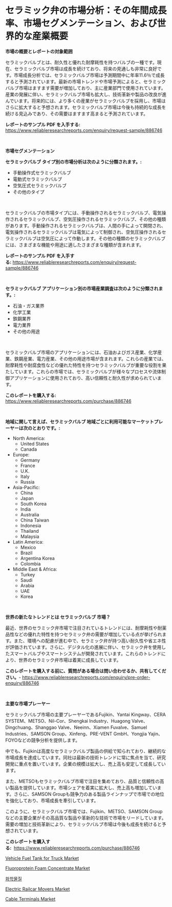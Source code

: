 <p><h1>セラミック弁の市場分析：その年間成長率、市場セグメンテーション、および世界的な産業概要</h1></p><p><strong>市場の概要とレポートの対象範囲</strong></p>
<p><p>セラミックバルブとは、耐久性と優れた耐摩耗性を持つバルブの一種です。現在、セラミックバルブ市場は成長を続けており、将来の見通しも非常に良好です。市場成長分析では、セラミックバルブ市場は予測期間中に年率11.6％で成長すると予測されています。最新の市場トレンドや市場予測によると、セラミックバルブ市場はますます需要が増加しており、主に産業部門で使用されています。産業の発展に伴い、セラミックバルブ市場も拡大し、技術革新や製品の改良が進んでいます。将来的には、より多くの産業がセラミックバルブを採用し、市場はさらに拡大すると予想されます。セラミックバルブ市場は今後も持続的な成長を続ける見込みであり、その需要はますます高まると予測されています。</p></p>
<p><strong>レポートのサンプル PDF を入手する:</strong> <a href="https://www.reliableresearchreports.com/enquiry/request-sample/886746">https://www.reliableresearchreports.com/enquiry/request-sample/886746</a></p>
<p>&nbsp;</p>
<p><strong>市場セグメンテーション</strong></p>
<p><strong>セラミックバルブ タイプ別の市場分析は次のように分類されます。:</strong></p>
<p><ul><li>手動操作式セラミックバルブ</li><li>電動式セラミックバルブ</li><li>空気圧式セラミックバルブ</li><li>その他のタイプ</li></ul></p>
<p>&nbsp;</p>
<p><p>セラミックバルブの市場タイプには、手動操作されるセラミックバルブ、電気操作されるセラミックバルブ、空気圧操作されるセラミックバルブ、その他の種類があります。手動操作されるセラミックバルブは、人間の手によって開閉され、電気操作されるセラミックバルブは電気によって制御され、空気圧操作されるセラミックバルブは空気圧によって作動します。その他の種類のセラミックバルブには、さまざまな機能や用途に適したさまざまな種類が含まれます。</p></p>
<p><strong>レポートのサンプル PDF を入手する:</strong>&nbsp;<a href="https://www.reliableresearchreports.com/enquiry/request-sample/886746">https://www.reliableresearchreports.com/enquiry/request-sample/886746</a></p>
<p>&nbsp;</p>
<p><strong> セラミックバルブ アプリケーション別の市場産業調査は次のように分類されます。:</strong></p>
<p><ul><li>石油・ガス業界</li><li>化学工業</li><li>鉄鋼業界</li><li>電力業界</li><li>その他の用途</li></ul></p>
<p>&nbsp;</p>
<p><p>セラミックバルブ市場のアプリケーションには、石油およびガス産業、化学産業、鉄鋼産業、電力産業、その他の用途市場が含まれます。これらの産業では、耐摩耗性や耐腐食性などの優れた特性を持つセラミックバルブが重要な役割を果たしています。これらの市場では、セラミックバルブが様々なプロセスや流体制御アプリケーションに使用されており、高い信頼性と耐久性が求められています。</p></p>
<p><strong>このレポートを購入する:</strong>&nbsp; <a href="https://www.reliableresearchreports.com/purchase/886746">https://www.reliableresearchreports.com/purchase/886746</a></p>
<p>&nbsp;</p>
<p><strong>地域に関して言えば、セラミックバルブ 地域ごとに利用可能なマーケットプレーヤーは次のとおりです。:</strong></p>
<p><ul>
    <li>
        North America:
        <ul>
            <li>United States</li>
            <li>Canada</li>
        </ul>
    </li>
    <li>
        Europe:
        <ul>
            <li>Germany</li>
            <li>France</li>
            <li>U.K.</li>
            <li>Italy</li>
            <li>Russia</li>
        </ul>
    </li>
    <li>
        Asia-Pacific:
        <ul>
            <li>China</li>
            <li>Japan</li>
            <li>South Korea</li>
            <li>India</li>
            <li>Australia</li>
            <li>China Taiwan</li>
            <li>Indonesia</li>
            <li>Thailand</li>
            <li>Malaysia</li>
        </ul>
    </li>
    <li>
        Latin America:
        <ul>
            <li>Mexico</li>
            <li>Brazil</li>
            <li>Argentina Korea</li>
            <li>Colombia</li>
        </ul>
    </li>
    <li>
        Middle East & Africa:
        <ul>
            <li>Turkey</li>
            <li>Saudi</li>
            <li>Arabia</li>
            <li>UAE</li>
            <li>Korea</li>
        </ul>
    </li>
    </ul></p>
<p>&nbsp;</p>
<p><strong>世界の新たなトレンドとは セラミックバルブ 市場？</strong></p>
<p><p>最近、世界のセラミック弁市場で注目されているトレンドには、耐摩耗性や耐薬品性などの優れた特性を持つセラミック弁の需要が増加している点が挙げられます。また、環境への配慮が進む中で、セラミック弁が持つ高い耐久性や省エネ性が評価されています。さらに、デジタル化の進展に伴い、セラミック弁を使用したスマートバルブやスマートシステムが開発されています。これらのトレンドにより、世界のセラミック弁市場は着実に成長しています。</p></p>
<p><strong>このレポートを購入する前に、質問がある場合は問い合わせるか、共有してください。</strong>- <a href="https://www.reliableresearchreports.com/enquiry/pre-order-enquiry/886746">https://www.reliableresearchreports.com/enquiry/pre-order-enquiry/886746</a></p>
<p>&nbsp;</p>
<p><strong>主要な市場プレーヤー</strong></p>
<p><p>セラミックバルブ市場の主要プレーヤーであるFujikin、Yantai Kingway、CERA SYSTEM、METSO、Nil-Cor、Shengkai Industry、Huagong Valve、Dingchuang、Shanggao Valve、Neeinn、Xiamen Fuvalve、Samuel Industries、SAMSON Group、Xinfeng、PRE-VENT GmbH、Yongjia Yajin、FOYOなどの競争分析を提供します。</p><p>中でも、Fujikinは高度なセラミックバルブ製品の供給で知られており、継続的な市場成長を達成しています。同社は最新の技術トレンドに常に焦点を当て、研究開発に重点を置いています。企業の規模は拡大し、売上高も安定して成長しています。</p><p>また、METSOもセラミックバルブ市場で注目を集めており、品質と信頼性の高い製品を提供しています。市場シェアを着実に拡大し、売上高も増加しています。さらに、SAMSON Groupも競争力のある製品ラインナップで市場での地位を強化しており、市場成長を牽引しています。</p><p>このように、セラミックバルブ市場では、Fujikin、METSO、SAMSON Groupなどの主要企業がその高品質な製品や革新的な技術で市場をリードしています。需要の増加と技術革新により、セラミックバルブ市場は今後も成長を続けると予想されています。</p></p>
<p><strong>このレポートを購入する:</strong>&nbsp;&nbsp;<a href="https://www.reliableresearchreports.com/purchase/886746">https://www.reliableresearchreports.com/purchase/886746</a></p>
<p><p><a href="https://issuu.com/reportprime-2/docs/vehicle-fuel-tank-for-truck-market-size-2030.pptx">Vehicle Fuel Tank for Truck Market</a></p><p><a href="https://natural-crush-b99.notion.site/Fluoroprotein-Foam-Concentrate-Market-Size-Share-Trends-Analysis-Report-By-Material-By-Type-By--b273bc4a1f6f49a68a3ac6ed19a9295c">Fluoroprotein Foam Concentrate Market</a></p><p><a href="https://github.com/vs10l4sfg5c/Market-Research-Report-List-1/blob/main/241699614910.md">화학물질</a></p><p><a href="https://issuu.com/reportprime-2/docs/electric-railcar-movers-market-size-2030.pptx">Electric Railcar Movers Market</a></p><p><a href="https://github.com/bmorecock/Market-Research-Report-List-2/blob/main/cable-terminals-market.md">Cable Terminals Market</a></p></p>